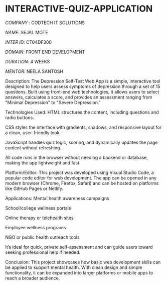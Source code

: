 # INTERACTIVE-QUIZ-APPLICATION  

*COMPANY* : CODTECH IT SOLUTIONS

*NAME*: SEJAL MOTE 

*INTER ID*: CT04DF300

*DOMAIN*: FRONT END DEVELOPMENT

*DURATION*: 4 WEEKS

*MENTOR*: NEELA SANTOSH

Description:
The Depression Self-Test Web App is a simple, interactive tool designed to help users assess symptoms of depression through a set of 15 questions. Built using front-end web technologies, it allows users to select answers, calculates a score, and provides an assessment ranging from "Minimal Depression" to "Severe Depression."

Technologies Used:
HTML structures the content, including questions and radio buttons.

CSS styles the interface with gradients, shadows, and responsive layout for a clean, user-friendly look.

JavaScript handles quiz logic, scoring, and dynamically updates the page content without refreshing.

All code runs in the browser without needing a backend or database, making the app lightweight and fast.

Platform/Editor:
This project was developed using Visual Studio Code, a popular code editor for web development. The app can be opened in any modern browser (Chrome, Firefox, Safari) and can be hosted on platforms like GitHub Pages or Netlify.

Applications:
Mental health awareness campaigns

School/college wellness portals

Online therapy or telehealth sites

Employee wellness programs

NGO or public health outreach tools

It’s ideal for quick, private self-assessment and can guide users toward seeking professional help if needed.

Conclusion:
This project showcases how basic web development skills can be applied to support mental health. With clean design and simple functionality, it can be expanded into larger platforms or mobile apps to reach a broader audience.
